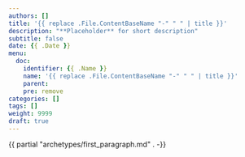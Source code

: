 ```yaml
---
authors: []
title: '{{ replace .File.ContentBaseName "-" " " | title }}'
description: "**Placeholder** for short description"
subtitle: false
date: {{ .Date }} 
menu:
  doc:
    identifier: {{ .Name }} 
    name: '{{ replace .File.ContentBaseName "-" " " | title }}'
    parent: 
    pre: remove
categories: []
tags: []
weight: 9999
draft: true
---
```


{{ partial "archetypes/first_paragraph.md" . -}} <!--more-->
